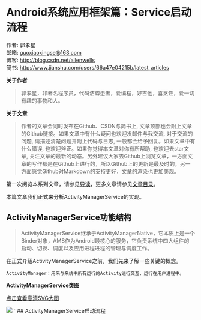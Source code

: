 # Android系统应用框架篇：Service启动流程

作者: 郭孝星  
邮箱: guoxiaoxingse@163.com  
博客: http://blog.csdn.net/allenwells   
简书: http://www.jianshu.com/users/66a47e04215b/latest_articles  

**关于作者**

>郭孝星，非著名程序员，代码洁癖患者，爱编程，好吉他，喜烹饪，爱一切有趣的事物和人。

**关于文章**

>作者的文章会同时发布在Github、CSDN与简书上, 文章顶部也会附上文章的Github链接。如果文章中有什么疑问也欢迎发邮件与我交流, 对于交流的问题, 请描述清楚问题并附上代码与日志, 一般都会给予回复。如果文章中有什么错误, 也欢迎斧正。如果你觉得本文章对你有所帮助, 也欢迎去star文章, 关注文章的最新的动态。另外建议大家去Github上浏览文章，一方面文章的写作都是在Github上进行的，所以Github上的更新是最及时的，另一方面感觉Github对Markdown的支持更好，文章的渲染也更加美观。

第一次阅览本系列文章，请参见[导读](https://github.com/guoxiaoxing/android-open-source-project-analysis/blob/master/doc/导读.md)，更多文章请参见[文章目录](https://github.com/guoxiaoxing/android-open-source-project-analysis/blob/master/README.md)。

本篇文章我们正式来分析ActivityManagerService的实现。

## ActivityManagerService功能结构

>ActivityManagerService继承于ActivityManagerNative，它本质上是一个Binder对象，AMS作为Android最核心的服务，它负责系统中四大组件的
启动、切换、调度以及应用进程进程的管理与调度工作。

在正式介绍ActivityManagerService之前，我们先来了解一些关键的概念。

```
ActivityManager：用来与系统中所有运行的Activity进行交互，运行在用户进程中。
````

**ActivityManagerService类图**

[点击查看高清SVG大图](https://github.com/guoxiaoxing/android-open-source-project-analysis/blob/master/art/app/20/UMLClassDiagram-am-ActivityManagerService.svg)

<img src="https://github.com/guoxiaoxing/android-open-source-project-analysis/raw/master/art/app/20/UMLClassDiagram-am-ActivityManagerService.png"/>
`   
## ActivityManagerService启动流程